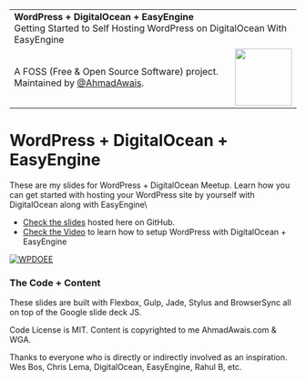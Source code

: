 
<table width='100%'>
    <tr>
        <td align='left' width='100%' colspan='2'>
            <strong>WordPress + DigitalOcean + EasyEngine</strong><br />
            Getting Started to Self Hosting WordPress on DigitalOcean With EasyEngine
        </td>
    </tr>
    <tr>
        <td>
            A FOSS (Free & Open Source Software) project. Maintained by <a href='https://github.com/ahmadawais'>@AhmadAwais</a>.
        </td>
        <td align='center'>
            <a href='https://AhmadAwais.com/'>
                <img src='https://i.imgur.com/Asg4d3k.png' width='100' />
            </a>
        </td>
    </tr>
</table>

# WordPress + DigitalOcean + EasyEngine

These are my slides for WordPress + DigitalOcean Meetup. Learn how you can get started with hosting your WordPress site by yourself with DigitalOcean along with EasyEngine\

- [Check the slides](http://talkwpdoee.ahmadawais.com/) hosted here on GitHub.
- [Check the Video](https://ahmda.ws/vid_wpdoee) to learn how to setup WordPress with DigitalOcean + EasyEngine

[![WPDOEE](https://i.imgur.com/kCgYNy1.jpg)](http://talkwpdoee.ahmadawais.com/)



### The Code + Content

These slides are built with Flexbox, Gulp, Jade, Stylus and BrowserSync all on top of the Google slide deck JS.

Code License is MIT. Content is copyrighted to me AhmadAwais.com & WGA.

Thanks to everyone who is directly or indirectly involved as an inspiration. Wes Bos, Chris Lema, DigitalOcean, EasyEngine, Rahul B, etc. 


